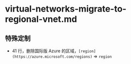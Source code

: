 # virtual-networks-migrate-to-regional-vnet.md

## 特殊定制

* 41 行，删除国际版 Azure 的区域，`[region](https://azure.microsoft.com/regions)` => `region`